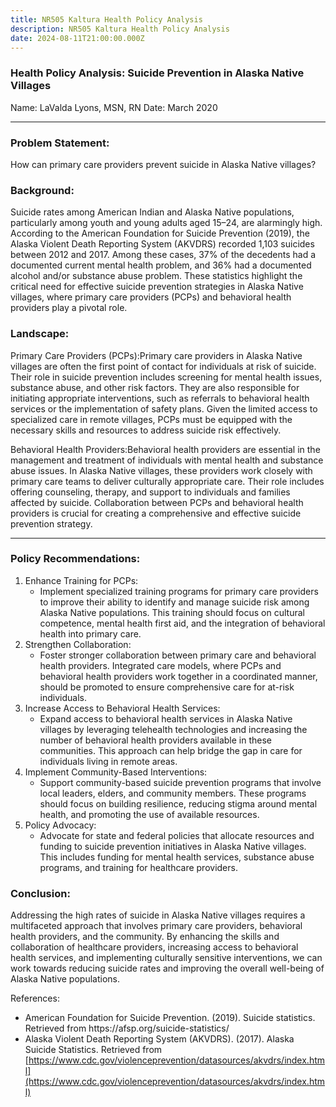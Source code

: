 ```yaml
---
title: NR505 Kaltura Health Policy Analysis
description: NR505 Kaltura Health Policy Analysis
date: 2024-08-11T21:00:00.000Z
---
```


### Health Policy Analysis: Suicide Prevention in Alaska Native Villages

Name: LaValda Lyons, MSN, RN
Date: March 2020

***

### Problem Statement:

How can primary care providers prevent suicide in Alaska Native villages?

### Background:

Suicide rates among American Indian and Alaska Native populations, particularly among youth and young adults aged 15–24, are alarmingly high. According to the American Foundation for Suicide Prevention (2019), the Alaska Violent Death Reporting System (AKVDRS) recorded 1,103 suicides between 2012 and 2017. Among these cases, 37% of the decedents had a documented current mental health problem, and 36% had a documented alcohol and/or substance abuse problem. These statistics highlight the critical need for effective suicide prevention strategies in Alaska Native villages, where primary care providers (PCPs) and behavioral health providers play a pivotal role.

### Landscape:

Primary Care Providers (PCPs):Primary care providers in Alaska Native villages are often the first point of contact for individuals at risk of suicide. Their role in suicide prevention includes screening for mental health issues, substance abuse, and other risk factors. They are also responsible for initiating appropriate interventions, such as referrals to behavioral health services or the implementation of safety plans. Given the limited access to specialized care in remote villages, PCPs must be equipped with the necessary skills and resources to address suicide risk effectively.

Behavioral Health Providers:Behavioral health providers are essential in the management and treatment of individuals with mental health and substance abuse issues. In Alaska Native villages, these providers work closely with primary care teams to deliver culturally appropriate care. Their role includes offering counseling, therapy, and support to individuals and families affected by suicide. Collaboration between PCPs and behavioral health providers is crucial for creating a comprehensive and effective suicide prevention strategy.

***

### Policy Recommendations:

1. Enhance Training for PCPs:
   * Implement specialized training programs for primary care providers to improve their ability to identify and manage suicide risk among Alaska Native populations. This training should focus on cultural competence, mental health first aid, and the integration of behavioral health into primary care.
2. Strengthen Collaboration:
   * Foster stronger collaboration between primary care and behavioral health providers. Integrated care models, where PCPs and behavioral health providers work together in a coordinated manner, should be promoted to ensure comprehensive care for at-risk individuals.
3. Increase Access to Behavioral Health Services:
   * Expand access to behavioral health services in Alaska Native villages by leveraging telehealth technologies and increasing the number of behavioral health providers available in these communities. This approach can help bridge the gap in care for individuals living in remote areas.
4. Implement Community-Based Interventions:
   * Support community-based suicide prevention programs that involve local leaders, elders, and community members. These programs should focus on building resilience, reducing stigma around mental health, and promoting the use of available resources.
5. Policy Advocacy:
   * Advocate for state and federal policies that allocate resources and funding to suicide prevention initiatives in Alaska Native villages. This includes funding for mental health services, substance abuse programs, and training for healthcare providers.

### Conclusion:

Addressing the high rates of suicide in Alaska Native villages requires a multifaceted approach that involves primary care providers, behavioral health providers, and the community. By enhancing the skills and collaboration of healthcare providers, increasing access to behavioral health services, and implementing culturally sensitive interventions, we can work towards reducing suicide rates and improving the overall well-being of Alaska Native populations.

References:

* American Foundation for Suicide Prevention. (2019). Suicide statistics. Retrieved from https\://afsp.org/suicide-statistics/
* Alaska Violent Death Reporting System (AKVDRS). (2017). Alaska Suicide Statistics. Retrieved from [https://www.cdc.gov/violenceprevention/datasources/akvdrs/index.html](https://www.cdc.gov/violenceprevention/datasources/akvdrs/index.html)
